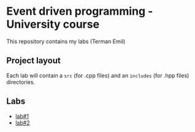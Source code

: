 # Event driven programming - University course
This repository contains my labs (Terman Emil)

## Project layout
Each lab will contain a `src` (for .cpp files) and an `includes` (for .hpp files) directories.

## Labs
* [lab#1](./lab1)
* [lab#2](./lab2)
